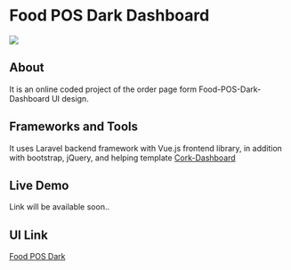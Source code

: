# Food POS Dark Dashboard

<img src="https://s3-alpha.figma.com/hub/file/686420138/d8b7b795-7fd2-455f-8427-642e97b0e014-cover.png" />

## About

It is an online coded project of the order page form Food-POS-Dark-Dashboard UI design.

## Frameworks and Tools

It uses Laravel backend framework with Vue.js frontend library, in addition with bootstrap, jQuery, and helping template <a target="_blank" href="https://preview.themeforest.net/item/cork-responsive-admin-dashboard-template/full_screen_preview/25582188">Cork-Dashboard</a>

## Live Demo

Link will be available soon..

## UI Link

<a target="_blank" href="https://www.figma.com/community/file/944188956363619079">Food POS Dark</a>
